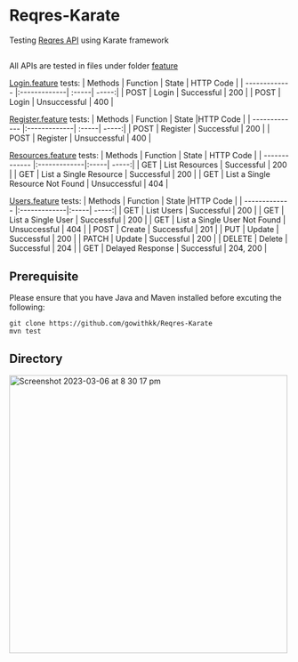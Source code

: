 # Reqres-Karate
Testing [Reqres API](https://reqres.in/) using Karate framework

## 
All APIs are tested in files under folder [feature](https://github.com/gowithkk/Reqres-Karate/tree/main/src/test/java/reqresApp)

[Login.feature](https://github.com/gowithkk/Reqres-Karate/blob/main/src/test/java/reqresApp/feature/Login.feature) tests:
| Methods        | Function           | State  | HTTP Code  |
| ------------- |:-------------| :-----| -----:|
| POST     | Login      | Successful | 200 | 
| POST     | Login      |   Unsuccessful | 400 | 

[Register.feature](https://github.com/gowithkk/Reqres-Karate/blob/main/src/test/java/reqresApp/feature/Register.feature) tests:
| Methods        | Function           | State  |HTTP Code  |
| ------------- |:-------------| :-----| -----:|
| POST     | Register      | Successful | 200 | 
| POST     | Register      |   Unsuccessful | 400 |

[Resources.feature](https://github.com/gowithkk/Reqres-Karate/blob/main/src/test/java/reqresApp/feature/Resources.feature) tests:
| Methods        | Function           | State  | HTTP Code |
| ------------- |:-------------|:-----| -----:|
| GET     | List Resources      | Successful | 200  | 
| GET     | List a Single Resource     | Successful  | 200 | 
| GET     | List a Single Resource Not Found    | Unsuccessful  | 404 |


[Users.feature](https://github.com/gowithkk/Reqres-Karate/blob/main/src/test/java/reqresApp/feature/Users.feature) tests:
| Methods        | Function           | State  |HTTP Code |
| ------------- |:-------------|:-----| -----:|
| GET     | List Users      | Successful | 200  | 
| GET     | List a Single User     | Successful  | 200 | 
| GET     | List a Single User Not Found    | Unsuccessful  | 404 |
| POST     | Create    | Successful  | 201 |
| PUT     | Update    | Successful  | 200 | 
| PATCH     | Update    | Successful  | 200 | 
| DELETE     | Delete    | Successful  | 204 | 
| GET     | Delayed Response    | Successful  | 204, 200 | 

## Prerequisite
Please ensure that you have Java and Maven installed before excuting the following:

```
git clone https://github.com/gowithkk/Reqres-Karate
mvn test
```

## Directory
<img width="500" alt="Screenshot 2023-03-06 at 8 30 17 pm" src="https://user-images.githubusercontent.com/37802676/223070763-5bab907a-06c0-4228-beb2-5c1230d934cf.png">
